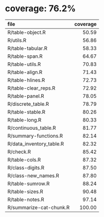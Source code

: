 # coverage: 76.2%

|file                     | coverage|
|:------------------------|--------:|
|R/table-object.R         |    50.59|
|R/utils.R                |    56.86|
|R/table-tabular.R        |    58.33|
|R/table-span.R           |    64.67|
|R/table-utils.R          |    70.83|
|R/table-align.R          |    71.43|
|R/table-hlines.R         |    72.73|
|R/table-clear_reps.R     |    72.92|
|R/table-panel.R          |    78.05|
|R/discrete_table.R       |    78.79|
|R/table-stable.R         |    80.26|
|R/table-long.R           |    80.33|
|R/continuous_table.R     |    81.77|
|R/summary-functions.R    |    82.14|
|R/data_inventory_table.R |    82.32|
|R/check.R                |    85.42|
|R/table-cols.R           |    87.32|
|R/class-digits.R         |    87.50|
|R/class-new_names.R      |    87.80|
|R/table-sumrow.R         |    88.24|
|R/table-sizes.R          |    90.48|
|R/table-notes.R          |    97.14|
|R/summarize-cat-chunk.R  |   100.00|
